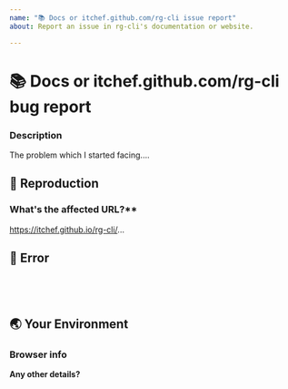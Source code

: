 ```yaml
---
name: "📚 Docs or itchef.github.com/rg-cli issue report"
about: Report an issue in rg-cli's documentation or website.

---
```

<!-- Hello! ☺️ 

To make this important issue more relevant, please take a look at our open and closed issues before submitting this one. Who knows you might find a mate who is also worried about the same bug. Also it might contain the information regarding workarounds, resolution, or progress updates.
-->

# 📚 Docs or itchef.github.com/rg-cli bug report

### Description

The problem which I started facing....


## 🔎 Reproduction
<!--
Please share the reproduction steps by which we can identify the issue. Adding a video or images would be a plus.
-->


### What's the affected URL?**
https://itchef.github.io/rg-cli/...

## 🚨 Error

<pre><code>
<!-- If the issue raising any error, please add it here. -->

</code></pre>

</code></pre>

## 🌏 Your Environment

### Browser info
<!-- If it is this a browser specific issue, please specify the device, browser, and version. -->

**Any other details?**

<!-- Please note any further details if you want to provide. It would make the issue tracking faster. -->